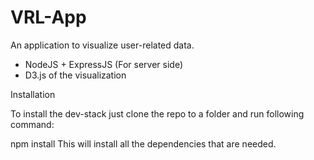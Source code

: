 # VRL-App


An application to visualize user-related data.
* NodeJS + ExpressJS (For server side)
* D3.js of the visualization


Installation

To install the dev-stack just clone the repo to a folder and run following command:

npm install
This will install all the dependencies that are needed.